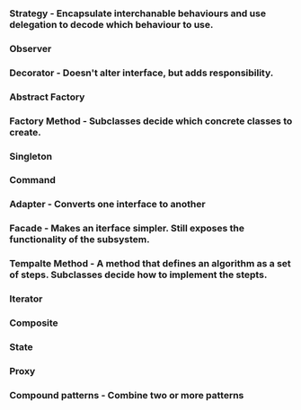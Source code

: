 ### Strategy - Encapsulate interchanable behaviours and use delegation to decode which behaviour to use. 
### Observer
### Decorator - Doesn't alter interface, but adds responsibility.
### Abstract Factory
### Factory Method - Subclasses decide which concrete classes to create.
### Singleton
### Command 
### Adapter - Converts one interface to another
### Facade - Makes an iterface simpler. Still exposes the functionality of the subsystem.
### Tempalte Method - A method that defines an algorithm as a set of steps. Subclasses decide how to implement the stepts.
### Iterator
### Composite
### State
### Proxy

### Compound patterns - Combine two or more patterns